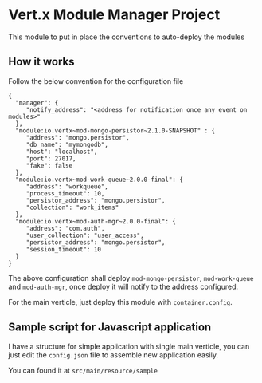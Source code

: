 # Vert.x Module Manager Project

This module to put in place the conventions to auto-deploy the modules

## How it works

Follow the below convention for the configuration file

    {
      "manager": {
         "notify_address": "<address for notification once any event on modules>"
      },
      "module:io.vertx~mod-mongo-persistor~2.1.0-SNAPSHOT" : {
         "address": "mongo.persistor",
         "db_name": "mymongodb",
         "host": "localhost",
         "port": 27017,
         "fake": false
      },
      "module:io.vertx~mod-work-queue~2.0.0-final": {
         "address": "workqueue",
         "process_timeout": 10,
         "persistor_address": "mongo.persistor",
         "collection": "work_items"  
      },
      "module:io.vertx~mod-auth-mgr~2.0.0-final": {
         "address": "com.auth",
         "user_collection": "user_access",
         "persistor_address": "mongo.persistor",
         "session_timeout": 10   
      }
    }
    
The above configuration shall deploy `mod-mongo-persistor`, `mod-work-queue` and `mod-auth-mgr`, once deploy it will notify to the address configured.

For the main verticle, just deploy this module with `container.config`.

## Sample script for Javascript application

I have a structure for simple application with single main verticle, you can just edit the `config.json` file to assemble new application easily.

You can found it at `src/main/resource/sample`